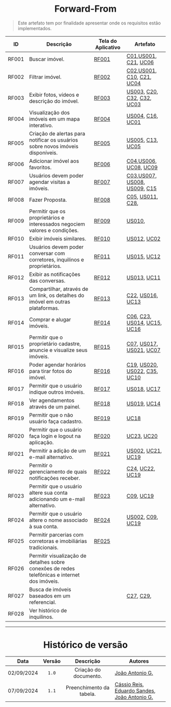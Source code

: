 <center>

# Forward-From

</center>

> Este artefato tem por finalidade apresentar onde os requisitos estão implementados.

<div style="margin: 0 auto; width: fit-content;">

| ID    | Descrição                                                                                     | Tela do Aplicativo                                                                                                 | Artefato                                         |
| ----- | --------------------------------------------------------------------------------------------- | ------------------------------------------------------------------------------------------------------------------ | ------------------------------------------------ |
| RF001 | Buscar imóvel.                                                                                | [RF001](Modulo-3/validacao.md#rf001-buscar-imóvel)                                                                 | [C01](),[US001](), [C21](), [UC06]()             |
| RF002 | Filtrar imóvel.                                                                               | [RF002](Modulo-3/validacao.md#rf002-filtrar-imóvel)                                                                | [C02](),[US001](), [C10](), [C21](), [UC04]()    |
| RF003 | Exibir fotos, vídeos e descrição do imóvel.                                                   | [RF003](Modulo-3/validacao.md#rf003-exibir-fotos-vídeos-e-descrição-do-imóvel)                                     | [US003](), [C20](), [C32](), [C32](), [UC03]()   |
| RF004 | Visualização dos imóveis em um mapa interativo.                                               | [RF004](Modulo-3/validacao.md#rf004-visualização-dos-imóveis-em-um-mapa-interativo)                                | [US004](), [C16](), [UC01]()                     |
| RF005 | Criação de alertas para notificar os usuários sobre novos imóveis disponíveis.                | [RF005](Modulo-3/validacao.md#rf005-criação-de-alertas-para-notificar-os-usuários-sobre-novos-imóveis-disponíveis) | [US005](), [C13](), [UC05]()                     |
| RF006 | Adicionar imóvel aos favoritos.                                                               | [RF006](Modulo-3/validacao.md#rf006-adicionar-imóvel-aos-favoritos)                                                | [C04](),[US006](), [UC08](), [UC09]()            |
| RF007 | Usuários devem poder agendar visitas a imóveis.                                               | [RF007](Modulo-3/validacao.md#rf007-usuários-devem-poder-agendar-visitas-a-imóveis)                                | [C03](),[US007](), [US008](), [US009](), [C15]() |
| RF008 | Fazer Proposta.                                                                               | [RF008](Modulo-3/validacao.md#rf008-fazer-proposta)                                                                | [C05](), [US011](), [C28](),                     |
| RF009 | Permitir que os proprietários e interessados negociem valores e condições.                    | [RF009](Modulo-3/validacao.md#rf009-permitir-que-os-proprietários-e-interessados-negociem-valores-e-condições)     | [US010](),                                       |
| RF010 | Exibir imóveis similares.                                                                     | [RF010](Modulo-3/validacao.md#rf010-exibir-imóveis-similares)                                                      | [US012](), [UC02]()                              |
| RF011 | Usuários devem poder conversar com corretores, inquilinos e proprietários.                    | [RF011](Modulo-3/validacao.md#rf011-usuários-devem-poder-conversar-com-corretores-inquilinos-e-proprietários)      | [US015](), [UC12]()                              |
| RF012 | Exibir as notificações das conversas.                                                         | [RF012](Modulo-3/validacao.md)                                                                                     | [US013](), [UC11]()                              |
| RF013 | Compartilhar, através de um link, os detalhes do imóvel em outras plataformas.                | [RF013](Modulo-3/validacao.md#rf013-compartilhar-através-de-um-link-os-detalhes-do-imóvel-em-outras-plataformas)   | [C22](), [US016](), [UC13]()                     |
| RF014 | Comprar e alugar imóveis.                                                                     | [RF014](Modulo-3/validacao.md)                                                                                     | [C06](), [C23](), [US014](), [UC15](), [UC16]()  |
| RF015 | Permitir que o proprietário cadastre, anuncie e visualize seus imóveis.                       | [RF015](Modulo-3/validacao.md#rf015-permitir-que-o-proprietário-cadastre-anuncie-e-visualize-seus-imóveis)         | [C07](), [US017](), [US021](), [UC07]()          |
| RF016 | Poder agendar horários para tirar fotos do imóvel.                                            | [RF016](Modulo-3/validacao.md#rf016-poder-agendar-horários-para-tirar-fotos-do-imóvel)                             | [C19](), [US020](), [US022](), [C35](), [UC10]() |
| RF017 | Permitir que o usuário indique outros imóveis.                                                | [RF017](Modulo-3/validacao.md#rf017-permitir-que-o-usuário-indique-outros-imóveis)                                 | [US018](), [UC17]()                              |
| RF018 | Ver agendamentos através de um painel.                                                        | [RF018](Modulo-3/validacao.md#rf018-ver-agendamentos-através-de-um-painel)                                         | [US019](), [UC14]()                              |
| RF019 | Permitir que o não usuário faça cadastro.                                                     | [RF019](Modulo-3/validacao.md#rf019-permitir-que-o-não-usuário-faça-cadastro)                                      | [UC18]()                                         |
| RF020 | Permitir que o usuário faça login e logout na aplicação.                                      | [RF020](Modulo-3/validacao.md#rf020-permitir-que-o-usuário-faça-login-e-logout-na-aplicação)                       | [UC23](), [UC20]()                               |
| RF021 | Permitir a adição de um e-mail alternativo.                                                   | [RF021](Modulo-3/validacao.md#rf021-permitir-a-adição-de-um-e-mail-alternativo)                                    | [US002](), [UC21](), [UC19]()                      |
| RF022 | Permitir o gerenciamento de quais notificações receber.                                       | [RF022](Modulo-3/validacao.md#rf022-permitir-o-gerenciamento-de-quais-notificações-receber)                        | [C24](), [UC22](), [UC19]()                      |
| RF023 | Permitir que o usuário altere sua conta adicionando um e-mail alternativo.                    | [RF023](Modulo-3/validacao.md)                                                                                     | [C09](), [UC19]()                                |
| RF024 | Permitir que o usuário altere o nome associado à sua conta.                                   | [RF024](Modulo-3/validacao.md#rf024-permitir-que-o-usuário-altere-o-nome-associado-à-sua-conta)                    | [US002](), [C09](), [UC19]()                     |
| RF025 | Permitir parcerias com corretoras e imobiliárias tradicionais.                                | [RF025](Modulo-3/validacao.md#rf025-permitir-parcerias-com-corretoras-e-imobiliárias-tradicionais)                 |                                                  |
| RF026 | Permitir visualização de detalhes sobre conexões de redes telefônicas e internet dos imóveis. |                                                                                                                    |                                                  |
| RF027 | Busca de imóveis baseados em um referencial.                                                  |                                                                                                                    | [C27](), [C29](),                                |
| RF028 | Ver histórico de inquilinos.                                                                  |                                                                                                                    |                                                  |

</div>

---


<center>

# Histórico de versão

</center>

<div style="margin: 0 auto; width: fit-content;">

|    Data    | Versão |        Descrição         | Autores                                                                                                                                       |
| :--------: | :----: | :----------------------: | --------------------------------------------------------------------------------------------------------------------------------------------- |
| 02/09/2024 | `1.0`  |  Criação do documento.   | [João Antonio G.](https://github.com/joaoseisei)                                                                                              |
| 07/09/2024 | `1.1`  | Preenchimento da tabela. | [Cássio Reis](https://github.com/csreis72), [Eduardo Sandes](https://github.com/DiceRunner), [João Antonio G.](https://github.com/joaoseisei) |

</div>